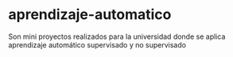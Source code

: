 # aprendizaje-automatico
Son mini proyectos realizados para la universidad donde se aplica aprendizaje automático supervisado y no supervisado
